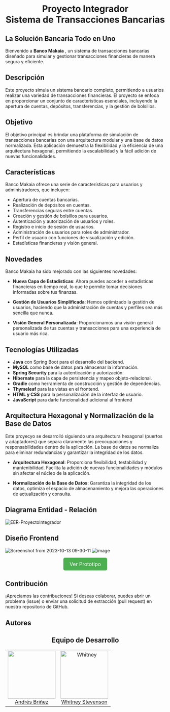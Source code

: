 

<h1  align="center">Proyecto Integrador <br>  Sistema de Transacciones Bancarias </h1>

## La Solución Bancaria Todo en Uno
Bienvenido a **Banco Makaia** , un sistema de transacciones bancarias diseñado para simular y gestionar transacciones financieras de manera segura y eficiente.

## Descripción
Este proyecto simula un sistema bancario completo, permitiendo a usuarios realizar una variedad de transacciones financieras. El proyecto se enfoca en proporcionar un conjunto de características esenciales, incluyendo la apertura de cuentas, depósitos, transferencias, y la gestión de bolsillos.

## Objetivo
El objetivo principal  es brindar una plataforma de simulación de transacciones bancarias con una arquitectura modular y una base de datos normalizada. Esta aplicación demuestra la flexibilidad y la eficiencia de una arquitectura hexagonal, permitiendo la escalabilidad y la fácil adición de nuevas funcionalidades.

## Características

Banco Makaia ofrece una serie de características para usuarios y administradores, que incluyen:

- Apertura de cuentas bancarias.
- Realización de depósitos en cuentas.
- Transferencias seguras entre cuentas.
- Creación y gestión de bolsillos para usuarios.
- Autenticación y autorización de usuarios y roles.
- Registro e inicio de sesión de usuarios.
- Administración de usuarios para roles de administrador.
- Perfil de usuario con funciones de visualización y edición.
- Estadísticas financieras y visión general.

## Novedades

Banco Makaia ha sido mejorado con las siguientes novedades:

- **Nueva Capa de Estadísticas**: Ahora puedes acceder a estadísticas financieras en tiempo real, lo que te permite tomar decisiones informadas sobre tus finanzas.

- **Gestión de Usuarios Simplificada**: Hemos optimizado la gestión de usuarios, haciendo que la administración de cuentas y perfiles sea más sencilla que nunca.

- **Visión General Personalizada**: Proporcionamos una visión general personalizada de tus cuentas y transacciones para una experiencia de usuario más rica.


## Tecnologías Utilizadas
- **Java** con Spring Boot para el desarrollo del backend.
- **MySQL** como base de datos para almacenar la información.
- **Spring Security** para la autenticación y autorización.
- **Hibernate** para la capa de persistencia y mapeo objeto-relacional.
- **Gradle** como herramienta de construcción y gestión de dependencias.
- **Thymeleaf** para las vistas en el frontend.
- **HTML y CSS** para la personalización de la interfaz de usuario.
- **JavaScript** para darle funcionalidad adicional al frontend 


## Arquitectura Hexagonal y Normalización de la Base de Datos

Este proyecyo se desarrolló siguiendo una arquitectura hexagonal (puertos y adaptadores) que separa claramente las preocupaciones y responsabilidades dentro de la aplicación. La base de datos se normaliza para eliminar redundancias y garantizar la integridad de los datos.

- **Arquitectura Hexagonal**: Proporciona flexibilidad, testabilidad y mantenibilidad. Facilita la adición de nuevas funcionalidades y módulos sin afectar el núcleo de la aplicación.

- **Normalización de la Base de Datos**: Garantiza la integridad de los datos, optimiza el espacio de almacenamiento y mejora las operaciones de actualización y consulta.

## Diagrama Entidad - Relación
![EER-ProyectoIntegrador](https://github.com/WhitneySt/proyecto-integrador-backend/assets/98284374/d630d4ed-7760-458e-a1a4-e134100d9230)


## Diseño Frontend
![Screenshot from 2023-10-13 09-30-11](https://github.com/WhitneySt/proyecto-integrador-backend/assets/98284374/db3f2823-ac20-4a54-a5f0-ca2b47830ac3)
![image](https://github.com/WhitneySt/proyecto-integrador-backend/assets/94869227/22e68357-1f93-4010-bf1f-b6a0d651f74c)

<p align="center">
  <a href="https://www.figma.com/file/amn06Gq80iXgEyCQVJFdcH/Prototipo-app?type=design&node-id=0%3A1&mode=design&t=zLDk71EIw4O5XSmf-1" style="background-color: #4CAF50; color: white; padding: 10px 20px; border: none; text-align: center; text-decoration: none; display: inline-block; font-size: 16px; border-radius: 5px; cursor: pointer;">Ver Prototipo</a>
</p>

## Contribución

¡Apreciamos las contribuciones! Si deseas colaborar, puedes abrir un problema (issue) o enviar una solicitud de extracción (pull request) en nuestro repositorio de GitHub.


## Autores

<h2 align="center">Equipo de Desarrollo</h2>
<table align="center">
  <tbody>
    <tr>
      <td align="center" valign="top">
        <img width="150" height="150" src="https://avatars.githubusercontent.com/u/94869227?v=4">
        <br>
        <a href="https://github.com/andres-brinez">Andrés Briñez</a>        
      </td>
      <td align="center" valign="top">
        <img width="150" height="150" src="https://avatars.githubusercontent.com/u/98284374?s=400&u=81338bd8c1dbcc72d7933ef7991ea84dd5639ddc&v=4" alt="Whitney">
        <br>
        <a href="https://github.com/WhitneySt">Whitney Stevenson</a>        
      </td>      
     </tr>
  </tbody>
</table>



